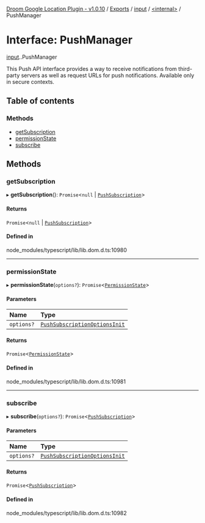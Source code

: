 [Droom Google Location Plugin - v1.0.10](../README.md) / [Exports](../modules.md) / [input](../modules/input.md) / [<internal\>](../modules/input._internal_.md) / PushManager

# Interface: PushManager

[input](../modules/input.md).[<internal>](../modules/input._internal_.md).PushManager

This Push API interface provides a way to receive notifications from third-party servers as well as request URLs for push notifications.
Available only in secure contexts.

## Table of contents

### Methods

- [getSubscription](input._internal_.PushManager.md#getsubscription)
- [permissionState](input._internal_.PushManager.md#permissionstate)
- [subscribe](input._internal_.PushManager.md#subscribe)

## Methods

### getSubscription

▸ **getSubscription**(): `Promise`<``null`` \| [`PushSubscription`](../modules/input._internal_.md#pushsubscription)\>

#### Returns

`Promise`<``null`` \| [`PushSubscription`](../modules/input._internal_.md#pushsubscription)\>

#### Defined in

node_modules/typescript/lib/lib.dom.d.ts:10980

___

### permissionState

▸ **permissionState**(`options?`): `Promise`<[`PermissionState`](../modules/input._internal_.md#permissionstate)\>

#### Parameters

| Name | Type |
| :------ | :------ |
| `options?` | [`PushSubscriptionOptionsInit`](input._internal_.PushSubscriptionOptionsInit.md) |

#### Returns

`Promise`<[`PermissionState`](../modules/input._internal_.md#permissionstate)\>

#### Defined in

node_modules/typescript/lib/lib.dom.d.ts:10981

___

### subscribe

▸ **subscribe**(`options?`): `Promise`<[`PushSubscription`](../modules/input._internal_.md#pushsubscription)\>

#### Parameters

| Name | Type |
| :------ | :------ |
| `options?` | [`PushSubscriptionOptionsInit`](input._internal_.PushSubscriptionOptionsInit.md) |

#### Returns

`Promise`<[`PushSubscription`](../modules/input._internal_.md#pushsubscription)\>

#### Defined in

node_modules/typescript/lib/lib.dom.d.ts:10982
